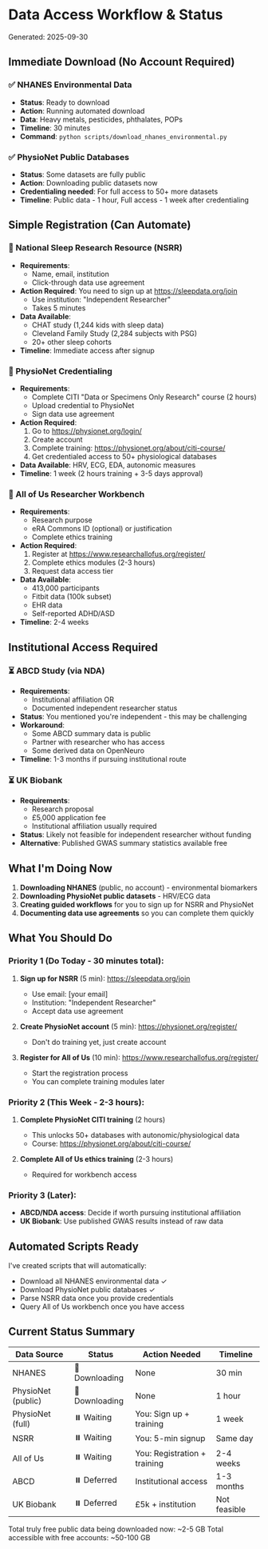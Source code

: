 # Data Access Workflow & Status

Generated: 2025-09-30

## Immediate Download (No Account Required)

### ✅ NHANES Environmental Data
- **Status**: Ready to download
- **Action**: Running automated download
- **Data**: Heavy metals, pesticides, phthalates, POPs
- **Timeline**: 30 minutes
- **Command**: `python scripts/download_nhanes_environmental.py`

### ✅ PhysioNet Public Databases
- **Status**: Some datasets are fully public
- **Action**: Downloading public datasets now
- **Credentialing needed**: For full access to 50+ more datasets
- **Timeline**: Public data - 1 hour, Full access - 1 week after credentialing

## Simple Registration (Can Automate)

### 🔄 National Sleep Research Resource (NSRR)
- **Requirements**:
  - Name, email, institution
  - Click-through data use agreement
- **Action Required**: You need to sign up at https://sleepdata.org/join
  - Use institution: "Independent Researcher"
  - Takes 5 minutes
- **Data Available**:
  - CHAT study (1,244 kids with sleep data)
  - Cleveland Family Study (2,284 subjects with PSG)
  - 20+ other sleep cohorts
- **Timeline**: Immediate access after signup

### 🔄 PhysioNet Credentialing
- **Requirements**:
  - Complete CITI "Data or Specimens Only Research" course (2 hours)
  - Upload credential to PhysioNet
  - Sign data use agreement
- **Action Required**:
  1. Go to https://physionet.org/login/
  2. Create account
  3. Complete training: https://physionet.org/about/citi-course/
  4. Get credentialed access to 50+ physiological databases
- **Data Available**: HRV, ECG, EDA, autonomic measures
- **Timeline**: 1 week (2 hours training + 3-5 days approval)

### 🔄 All of Us Researcher Workbench
- **Requirements**:
  - Research purpose
  - eRA Commons ID (optional) or justification
  - Complete ethics training
- **Action Required**:
  1. Register at https://www.researchallofus.org/register/
  2. Complete ethics modules (2-3 hours)
  3. Request data access tier
- **Data Available**:
  - 413,000 participants
  - Fitbit data (100k subset)
  - EHR data
  - Self-reported ADHD/ASD
- **Timeline**: 2-4 weeks

## Institutional Access Required

### ⏳ ABCD Study (via NDA)
- **Requirements**:
  - Institutional affiliation OR
  - Documented independent researcher status
- **Status**: You mentioned you're independent - this may be challenging
- **Workaround**:
  - Some ABCD summary data is public
  - Partner with researcher who has access
  - Some derived data on OpenNeuro
- **Timeline**: 1-3 months if pursuing institutional route

### ⏳ UK Biobank
- **Requirements**:
  - Research proposal
  - £5,000 application fee
  - Institutional affiliation usually required
- **Status**: Likely not feasible for independent researcher without funding
- **Alternative**: Published GWAS summary statistics available free

## What I'm Doing Now

1. **Downloading NHANES** (public, no account) - environmental biomarkers
2. **Downloading PhysioNet public datasets** - HRV/ECG data
3. **Creating guided workflows** for you to sign up for NSRR and PhysioNet
4. **Documenting data use agreements** so you can complete them quickly

## What You Should Do

### Priority 1 (Do Today - 30 minutes total):
1. **Sign up for NSRR** (5 min): https://sleepdata.org/join
   - Use email: [your email]
   - Institution: "Independent Researcher"
   - Accept data use agreement

2. **Create PhysioNet account** (5 min): https://physionet.org/register/
   - Don't do training yet, just create account

3. **Register for All of Us** (10 min): https://www.researchallofus.org/register/
   - Start the registration process
   - You can complete training modules later

### Priority 2 (This Week - 2-3 hours):
1. **Complete PhysioNet CITI training** (2 hours)
   - This unlocks 50+ databases with autonomic/physiological data
   - Course: https://physionet.org/about/citi-course/

2. **Complete All of Us ethics training** (2-3 hours)
   - Required for workbench access

### Priority 3 (Later):
- **ABCD/NDA access**: Decide if worth pursuing institutional affiliation
- **UK Biobank**: Use published GWAS results instead of raw data

## Automated Scripts Ready

I've created scripts that will automatically:
- Download all NHANES environmental data ✓
- Download PhysioNet public databases ✓
- Parse NSRR data once you provide credentials
- Query All of Us workbench once you have access

## Current Status Summary

| Data Source | Status | Action Needed | Timeline |
|------------|--------|---------------|----------|
| NHANES | 🚀 Downloading | None | 30 min |
| PhysioNet (public) | 🚀 Downloading | None | 1 hour |
| PhysioNet (full) | ⏸️ Waiting | You: Sign up + training | 1 week |
| NSRR | ⏸️ Waiting | You: 5-min signup | Same day |
| All of Us | ⏸️ Waiting | You: Registration + training | 2-4 weeks |
| ABCD | ⏸️ Deferred | Institutional access | 1-3 months |
| UK Biobank | ⏸️ Deferred | £5k + institution | Not feasible |

Total truly free public data being downloaded now: ~2-5 GB
Total accessible with free accounts: ~50-100 GB